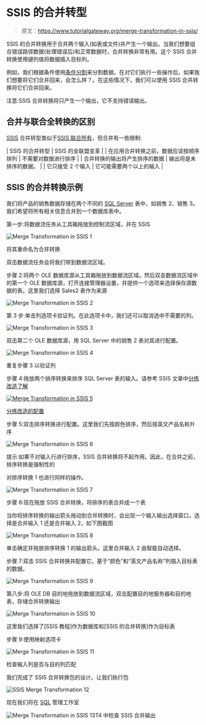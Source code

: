 # SSIS 的合并转型

> 原文：<https://www.tutorialgateway.org/merge-transformation-in-ssis/>

SSIS 的合并转换用于合并两个输入(如表或文件)并产生一个输出。当我们想要组合错误路径数据(处理错误后)和正常数据时，合并转换非常有用。这个 SSIS 合并转换使用键列值将数据插入目标列。

例如，我们根据条件使用[条件分割](https://www.tutorialgateway.org/conditional-split-transformation-in-ssis/)来分割数据。在对它们执行一些操作后，如果我们想要将它们合并回来，会怎么样？。在这些情况下，我们可以使用 SSIS 合并转换将它们合并回来。

注意:SSIS 合并转换将只产生一个输出，它不支持错误输出。

## 合并与联合全转换的区别

[SSIS](https://www.tutorialgateway.org/ssis/) 合并转型类似于[SSIS 联合所有](https://www.tutorialgateway.org/union-all-transformation-in-ssis/)，但合并有一些限制:

| SSIS 的合并转型 | SSIS 的全联盟变革 |
| 在应用合并转换之前，数据应该按顺序排列 | 不需要对数据进行排序 |
| 合并转换的输出将产生排序的数据 | 输出将是未排序的数据。 |
| 它只接受 2 个输入 | 它可能需要两个以上的输入 |

## SSIS 的合并转换示例

我们将产品的销售数据存储在两个不同的 [SQL Server](https://www.tutorialgateway.org/sql/) 表中，如销售 2、销售 3。我们希望将所有相关信息合并到一个数据库表中。

第一步:将数据流任务从工具箱拖放到控制流区域，并在 SSIS

![Merge Transformation in SSIS 1](img/5bdaa5ed3137df30b54b374c65255be0.png)

将其重命名为合并转换

双击数据流任务会将我们带到数据流区域。

步骤 2:将两个 OLE 数据库源从工具箱拖放到数据流区域。然后双击数据流区域中的第一个 OLE 数据库源，打开连接管理器设置，并提供一个选项来选择保存源数据的表。这里我们选择 Sales2 表作为来源

![Merge Transformation in SSIS 2](img/31eb3831d148b9ed2f179ad8ffd89517.png)

第 3 步:单击列选项卡验证列。在此选项卡中，我们还可以取消选中不需要的列。

![Merge Transformation in SSIS 3](img/e9d4fb3782dd09be731922a2bd0bc487.png)

双击第二个 OLE 数据库源，用 SQL Server 中的销售 2 表对其进行配置。

![Merge Transformation in SSIS 4](img/a26b2b1e3320cf48d911339d15aefc0a.png)

重复步骤 3 以验证列

步骤 4:拖放两个排序转换来排序 SQL Server 表的输入。请参考 SSIS 文章中[分拣改造了解](https://www.tutorialgateway.org/sort-transformation-in-ssis/)

[![Merge Transformation in SSIS 5](img/398ce4f9a2ee82a320fe09f1c46d2d35.png)](https://www.tutorialgateway.org/sort-transformation-in-ssis/)

[分拣改造的配置](https://www.tutorialgateway.org/sort-transformation-in-ssis/)

步骤 5:双击排序转换进行配置。这里我们先按颜色排序，然后按英文产品名称升序

![Merge Transformation in SSIS 6](img/67423cd18b94cc328a8f4a2e718b1fe9.png)

提示:如果不对输入行进行排序，SSIS 合并转换将不起作用。因此，在合并之前，排序转换是强制性的

对排序转换 1 也进行同样的操作。

![Merge Transformation in SSIS 7](img/d653791c34351e3100b4b154b5223216.png)

步骤 6:现在拖放 SSIS 合并转换，将排序的表合并成一个表

当你将排序转换的输出箭头拖动到合并转换时，会出现一个输入输出选择窗口，选择是合并输入 1 还是合并输入 2，如下图截图

![Merge Transformation in SSIS 8](img/f69cc94736a18175ca6db434211f8102.png)

单击确定并拖放排序转换 1 的输出箭头。这里合并输入 2 由智能自动选择。

步骤 7:双击 SSIS 合并转换并配置它。基于“颜色”和“英文产品名称”列插入目标表的数据。

![Merge Transformation in SSIS 9](img/8d239696e7eccc7fbcc556412b551de2.png)

第八步:将 OLE DB 目的地拖放到数据流区域，双击配置目的地服务器和目的地表，存储合并转换输出

![Merge Transformation in SSIS 10](img/30d3c566669d5ebed0bd32593709269d.png)

这里我们选择了[SSIS 教程]作为数据库和[SSIS 的合并转换]作为目标表

步骤 9:使用映射选项卡

![Merge Transformation in SSIS 11](img/92002f3fe4b8a533d5d41ffc47e55325.png)

检查输入列是否与目的列匹配

我们完成了 SSIS 合并转换包的设计。让我们执行包

![SSIS Merge Transformation 12](img/e77d0d676214c967873ffd0229db2d72.png)

现在我们将在 [SQL](https://www.tutorialgateway.org/sql/) 管理工作室

![Merge Transformation in SSIS 13](img/77093145e8236b7817a14557666b1b3a.png)T4 中检查 SSIS 合并输出